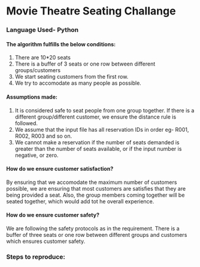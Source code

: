 # Movie Theatre Seating Challange

### Language Used- Python

#### The algorithm fulfills the below conditions:
1. There are 10*20 seats
2. There is a buffer of 3 seats or one row between different groups/customers
3. We start seating customers from the first row.
4. We try to accomodate as many people as possible.


#### Assumptions made:
1. It is considered safe to seat people from one group together. If there is a different group/different customer, we ensure the distance rule is followed.
2. We assume that the input file has all reservation IDs in order eg- R001, R002, R003 and so on.
3. We cannot make a reservation if the number of seats demanded is greater than the number of seats available, or if the input number is negative, or zero.


#### How do we ensure customer satisfaction?
By ensuring that we accomodate the maximum number of customers possible, we are ensuring that most customers are satisfies that they are being provided a seat. Also, the group members coming together will be seated together, which would add tot he overall experience.

#### How do we ensure customer safety?
We are following the safety protocols as in the requirement. There is a buffer of three seats or one row between different groups and customers which ensures customer safety.

### Steps to reproduce:

